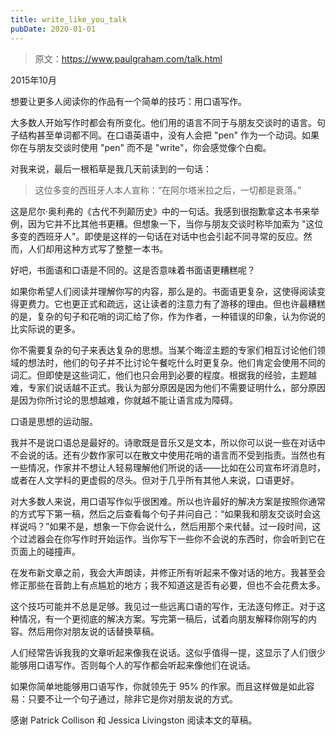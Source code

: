 ```yaml
---
title: write_like_you_talk
pubDate: 2020-01-01
---
```


> 原文：https://www.paulgraham.com/talk.html 

            
2015年10月

想要让更多人阅读你的作品有一个简单的技巧：用口语写作。

大多数人开始写作时都会有所变化。他们用的语言不同于与朋友交谈时的语言。句子结构甚至单词都不同。在口语英语中，没有人会把 "pen" 作为一个动词。如果你在与朋友交谈时使用 "pen" 而不是 "write"，你会感觉像个白痴。

对我来说，最后一根稻草是我几天前读到的一句话：

> 这位多变的西班牙人本人宣称：“在阿尔塔米拉之后，一切都是衰落。”

这是尼尔·奥利弗的《古代不列颠历史》中的一句话。我感到很抱歉拿这本书来举例，因为它并不比其他书更糟。但想象一下，当你与朋友交谈时称毕加索为 "这位多变的西班牙人"。即使是这样的一句话在对话中也会引起不同寻常的反应。然而，人们却用这种方式写了整整一本书。

好吧，书面语和口语是不同的。这是否意味着书面语更糟糕呢？

如果你希望人们阅读并理解你写的内容，那么是的。书面语更复杂，这使得阅读变得更费力。它也更正式和疏远，这让读者的注意力有了游移的理由。但也许最糟糕的是，复杂的句子和花哨的词汇给了你，作为作者，一种错误的印象，认为你说的比实际说的更多。

你不需要复杂的句子来表达复杂的思想。当某个晦涩主题的专家们相互讨论他们领域的想法时，他们的句子并不比讨论午餐吃什么时更复杂。他们肯定会使用不同的词汇。但即使是这些词汇，他们也只会用到必要的程度。根据我的经验，主题越难，专家们说话越不正式。我认为部分原因是因为他们不需要证明什么，部分原因是因为你所讨论的思想越难，你就越不能让语言成为障碍。

口语是思想的运动服。

我并不是说口语总是最好的。诗歌既是音乐又是文本，所以你可以说一些在对话中不会说的话。还有少数作家可以在散文中使用花哨的语言而不受到指责。当然也有一些情况，作家并不想让人轻易理解他们所说的话——比如在公司宣布坏消息时，或者在人文学科的更虚假的尽头。但对于几乎所有其他人来说，口语更好。

对大多数人来说，用口语写作似乎很困难。所以也许最好的解决方案是按照你通常的方式写下第一稿，然后之后查看每个句子并问自己：“如果我和朋友交谈时会这样说吗？”如果不是，想象一下你会说什么，然后用那个来代替。过一段时间，这个过滤器会在你写作时开始运作。当你写下一些你不会说的东西时，你会听到它在页面上的碰撞声。

在发布新文章之前，我会大声朗读，并修正所有听起来不像对话的地方。我甚至会修正那些在音韵上有点尴尬的地方；我不知道这是否有必要，但也不会花费太多。

这个技巧可能并不总是足够。我见过一些远离口语的写作，无法逐句修正。对于这种情况，有一个更彻底的解决方案。写完第一稿后，试着向朋友解释你刚写的内容。然后用你对朋友说的话替换草稿。

人们经常告诉我我的文章听起来像我在说话。这似乎值得一提，这显示了人们很少能够用口语写作。否则每个人的写作都会听起来像他们在说话。

如果你简单地能够用口语写作，你就领先于 95% 的作家。而且这样做是如此容易：只要不让一个句子通过，除非它是你对朋友说的方式。

感谢 Patrick Collison 和 Jessica Livingston 阅读本文的草稿。
